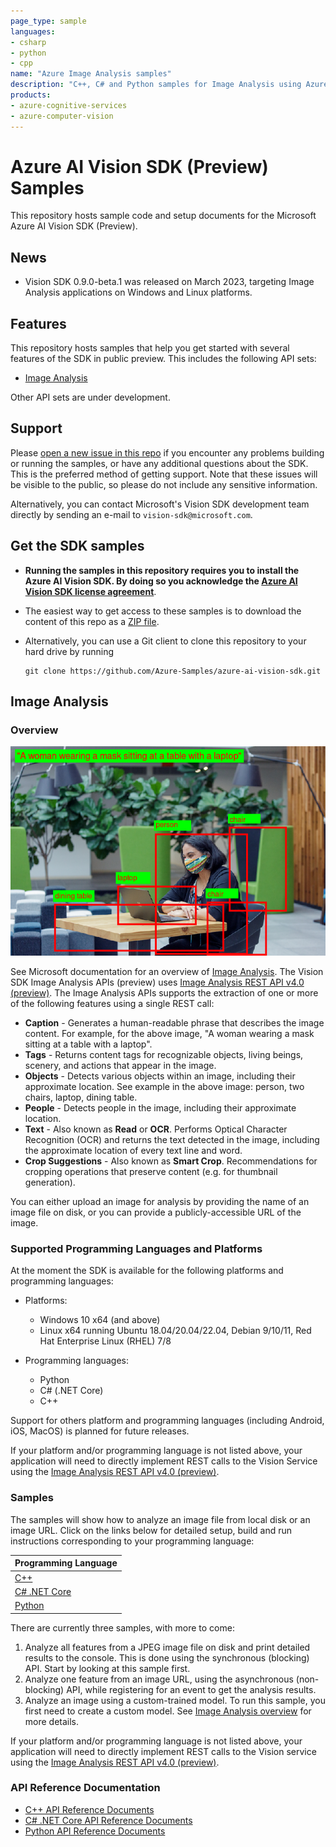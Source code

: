 ```yaml
---
page_type: sample
languages:
- csharp
- python
- cpp
name: "Azure Image Analysis samples"
description: "C++, C# and Python samples for Image Analysis using Azure AI Vision SDK (Preview)"
products:
- azure-cognitive-services
- azure-computer-vision
---
```


# Azure AI Vision SDK (Preview) Samples

This repository hosts sample code and setup documents for the Microsoft Azure AI Vision SDK (Preview).

## News

* Vision SDK 0.9.0-beta.1 was released on March 2023, targeting Image Analysis applications on Windows and Linux platforms.

<!-- [See release notes](https://github.com/Azure-Samples/azure-ai-vision-sdk/releases/tag/0.8.0-alpha.0.33370873) -->

## Features

This repository hosts samples that help you get started with several features of the SDK in public preview. This includes the following API sets:

* [Image Analysis](#image-analysis)

Other API sets are under development.

## Support

Please [open a new issue in this repo](https://github.com/Azure-Samples/azure-ai-vision-sdk/issues) if you encounter any problems building or running the samples, or have any additional questions about the SDK. This is the preferred method of getting support. Note that these issues will be visible to the public, so please do not include any sensitive information.

Alternatively, you can contact Microsoft's Vision SDK development team directly by sending an e-mail to  `vision-sdk@microsoft.com`.

## Get the SDK samples

* **Running the samples in this repository requires you to install the Azure AI Vision SDK. By doing so you acknowledge the [Azure AI Vision SDK license agreement](https://aka.ms/azai/vision/license)**.

* The easiest way to get access to these samples is to download the content of this repo as a [ZIP file](https://github.com/Azure-Samples/azure-ai-vision-sdk/archive/master.zip).

* Alternatively, you can use a Git client to clone this repository to your hard drive by running

  ```
  git clone https://github.com/Azure-Samples/azure-ai-vision-sdk.git
  ```

## Image Analysis

### Overview

![GitHub Logo](docs/image-analysis/image-analysis-results.png)

See Microsoft documentation for an overview of [Image Analysis](https://learn.microsoft.com/azure/cognitive-services/computer-vision/overview-image-analysis). The Vision SDK Image Analysis APIs (preview) uses [Image Analysis REST API v4.0 (preview)](docs/image-analysis/Image-Analysis-2023-02-01-preview-API-doc.md). The Image Analysis APIs supports the extraction of one or more of the following features using a single REST call:

* **Caption** - Generates a human-readable phrase that describes the image content. For example, for the above image, "A woman wearing a mask sitting at a table with a laptop".
* **Tags** - Returns content tags for recognizable objects, living beings, scenery, and actions that appear in the image.
* **Objects** - Detects various objects within an image, including their approximate location. See example in the above image: person, two chairs, laptop, dining table.
* **People** - Detects people in the image, including their approximate location.
* **Text** - Also known as **Read** or **OCR**. Performs Optical Character Recognition (OCR) and returns the text detected in the image, including the approximate location of every text line and word.
* **Crop Suggestions** - Also known as **Smart Crop**. Recommendations for cropping operations that preserve content (e.g. for thumbnail generation).

You can either upload an image for analysis by providing the name of an image file on disk, or you can provide a publicly-accessible URL of the image.

### Supported Programming Languages and Platforms

At the moment the SDK is available for the following platforms and programming languages:

* Platforms:
  * Windows 10 x64 (and above)
  * Linux x64 running Ubuntu 18.04/20.04/22.04, Debian 9/10/11, Red Hat Enterprise Linux (RHEL) 7/8

* Programming languages:
  * Python
  * C# (.NET Core)
  * C++

Support for others platform and programming languages (including Android, iOS, MacOS) is planned for future releases.

If your platform and/or programming language is not listed above, your application will need to directly implement REST calls to the Vision Service using the [Image Analysis REST API v4.0 (preview)](https://aka.ms/vision-4-0-ref).

### Samples

The samples will show how to analyze an image file from local disk or an image URL. Click on the links below for detailed setup, build and run instructions corresponding to your programming language:

| Programming Language |
| -------- |
| [C++](samples/cpp/image-analysis) |
| [C# .NET Core](samples/csharp/image-analysis/dotnetcore) |
| [Python](samples/python/image-analysis) |

There are currently three samples, with more to come:

1. Analyze all features from a JPEG image file on disk and print detailed results to the console. This is done using the synchronous (blocking) API. Start by looking at this sample first.
1. Analyze one feature from an image URL, using the asynchronous (non-blocking) API, while registering for an event to get the analysis results.
1. Analyze an image using a custom-trained model. To run this sample, you first need to create a custom model. See [Image Analysis overview](https://learn.microsoft.com/azure/cognitive-services/computer-vision/overview-image-analysis) for more details.

If your platform and/or programming language is not listed above, your application will need to directly implement REST calls to the Vision service using the [Image Analysis REST API v4.0 (preview)](https://aka.ms/vision-4-0-ref).

### API Reference Documentation

* [C++ API Reference Documents](https://learn.microsoft.com/cpp/cognitive-services/vision)
* [C# .NET Core API Reference Documents](https://learn.microsoft.com/dotnet/api/azure.ai.vision.imageanalysis)
* [Python API Reference Documents](https://learn.microsoft.com/python/api/azure-ai-vision)

